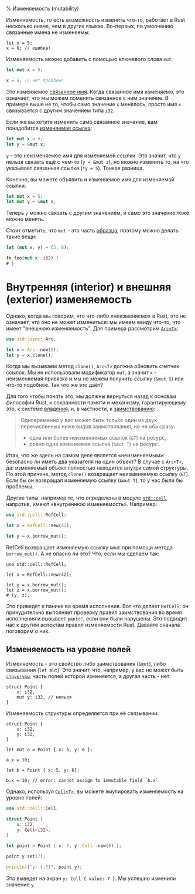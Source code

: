 % Изменяемость (mutability)

Изменяемость, то есть возможность изменить что-то, работает в Rust несколько
иначе, чем в других языках. Во-первых, по умолчанию связанные имена не
изменяемы:

```rust,ignore
let x = 5;
x = 6; // ошибка!
```

Изменяемость можно добавить с помощью ключевого слова `mut`:

```rust
let mut x = 5;

x = 6; // нет проблем!
```

Это изменяемое [связанное имя][vb]. Когда связанное имя изменяемо, это означает,
что мы можем поменять связанное с ним значение. В примере выше не то, чтобы само
значение `x` менялось, просто имя `x` связывается с другим значением типа `i32`.

[vb]: variable-bindings.html

Если же вы хотите изменить само связанное значение, вам понадобится [изменяемая
ссылка][mr]:

```rust
let mut x = 5;
let y = &mut x;
```

[mr]: references-and-borrowing.html

`y` - это неизменяемое имя для изменяемой ссылки. Это значит, что `y` нельзя
связать ещё с чем-то (`y = &mut z`), но можно изменить то, на что указывает
связанная ссылка (`*y = 5`). Тонкая разница.

Конечно, вы можете объявить и изменяемое имя для изменяемой ссылки:

```rust
let mut x = 5;
let mut y = &mut x;
```

Теперь `y` можно связать с другим значением, и само это значение тоже можно
менять.

Стоит отметить, что `mut` - это часть [образца][pattern], поэтому можно делать
такие вещи:

```rust
let (mut x, y) = (5, 6);

fn foo(mut x: i32) {
# }
```

[pattern]: patterns.html

# Внутренняя (interior) и внешняя (exterior) изменяемость

Однако, когда мы говорим, что что-либо «неизменяемо» в Rust, это не означает,
что оно не может измениться: мы имеем ввиду что-то, что имеет "внешнюю
изменяемость". Для примера рассмотрим [`Arc<T>`][arc]:

```rust
use std::sync::Arc;

let x = Arc::new(5);
let y = x.clone();
```

[arc]: http://doc.rust-lang.org/std/sync/struct.Arc.html 

Когда мы вызываем метод `clone()`, `Arc<T>` должна обновить счётчик ссылок. Мы
не использовали модификатор `mut`, а значит `x` - неизменяемая привязка и мы не
можем получить ссылку (`&mut 5`) или что-то подобное. Так что же это даёт?

Для того чтобы понять это, мы должны вернуться назад к основам философии Rust,
к сохранности памяти и механизму, гарантирующему это, к системе
[владения][ownership], и, в частности, к [заимствованию][borrowing]:

> Одновременно у вас может быть только один из двух перечисленных ниже видов
> заимствования, но не оба сразу:
> 
> * одна или более неизменяемых ссылок (`&T`) на ресурс,
> * ровно одна изменяемая ссылка (`&mut T`) на ресурс.

[ownership]: ownership.html
[borrowing]: references-and-borrowing.html#borrowing

Итак, что же здесь на самом деле является «неизменяемым»: безопасно ли иметь два
указателя на один объект? В случае с `Arc<T>`, да: изменяемый объект полностью
находится внутри самой структуры. По этой причине, метод `clone()` возвращает
неизменяемую ссылку (`&T`). Если бы он возвращал изменяемую ссылку (`&mut T`),
то у нас были бы проблемы.

Другие типы, например те, что определены в модуле [`std::cell`][stdcell],
напротив, имеют «внутреннюю изменяемость». Например:

```rust
use std::cell::RefCell;

let x = RefCell::new(42);

let y = x.borrow_mut();
```

[stdcell]: http://doc.rust-lang.org/std/cell/index.html

RefCell возвращает изменяемую ссылку `&mut` при помощи метода `borrow_mut()`. А
не опасно ли это? Что, если мы сделаем так:

```rust,ignore
use std::cell::RefCell;

let x = RefCell::new(42);

let y = x.borrow_mut();
let z = x.borrow_mut();
# (y, z);
```

Это приведёт к панике во время исполнения. Вот что делает `RefCell`: он
принудительно выполняет проверку правил заимствования во время исполнения и
вызывает `panic!`, если они были нарушены. Это подводит нас к другим аспектам
правил изменяемости Rust. Давайте сначала поговорим о них.

## Изменяемость на уровне полей

Изменяемость - это свойство либо заимствования (`&mut`), либо связывания (`let
mut`). Это значит, что, например, у вас не может быть [`структуры`][struct],
часть полей которой изменяется, а другая часть - нет:

```rust,ignore
struct Point {
    x: i32,
    mut y: i32, // нельзя
}
```

Изменяемость структуры определяется при её связывании:

```rust,ignore
struct Point {
    x: i32,
    y: i32,
}

let mut a = Point { x: 5, y: 6 };

a.x = 10;

let b = Point { x: 5, y: 6};

b.x = 10; // error: cannot assign to immutable field `b.x`
```

[struct]: structs.html

Однако, используя [`Cell<T>`][cell], вы можете эмулировать изменяемость на
уровне полей:

```rust
use std::cell::Cell;

struct Point {
    x: i32,
    y: Cell<i32>,
}

let point = Point { x: 5, y: Cell::new(6) };

point.y.set(7);

println!("y: {:?}", point.y);
```

[cell]: http://doc.rust-lang.org/std/cell/struct.Cell.html

Это выведет на экран `y: Cell { value: 7 }`. Мы успешно изменили значение `y`.
